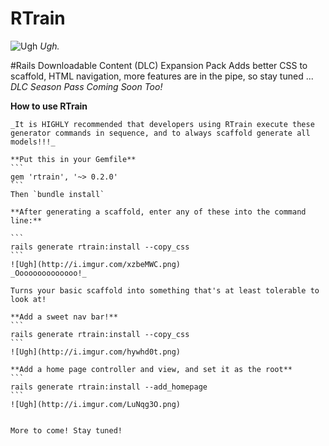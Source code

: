 # RTrain
![Ugh](http://www.heyridge.com/wp-content/uploads/2015/03/File-2012-12-29-R-train.jpg)
_Ugh._

#Rails Downloadable Content (DLC) Expansion Pack
Adds better CSS to scaffold, HTML navigation, more features are in the pipe, so stay tuned ... _DLC Season Pass Coming Soon Too!_

**How to use RTrain**
    
    _It is HIGHLY recommended that developers using RTrain execute these generator commands in sequence, and to always scaffold generate all models!!!_
    
    **Put this in your Gemfile**
    ```
    gem 'rtrain', '~> 0.2.0'
    ```
    Then `bundle install`
    
    **After generating a scaffold, enter any of these into the command line:**
    
    ```
    rails generate rtrain:install --copy_css
    ```
    ![Ugh](http://i.imgur.com/xzbeMWC.png)
    _Oooooooooooooo!_
    
    Turns your basic scaffold into something that's at least tolerable to look at!
    
    **Add a sweet nav bar!**
    ```
    rails generate rtrain:install --copy_css
    ```
    ![Ugh](http://i.imgur.com/hywhd0t.png)
    
    **Add a home page controller and view, and set it as the root**
    ```
    rails generate rtrain:install --add_homepage
    ```
    ![Ugh](http://i.imgur.com/LuNqg3O.png)
    
    
    More to come! Stay tuned!
